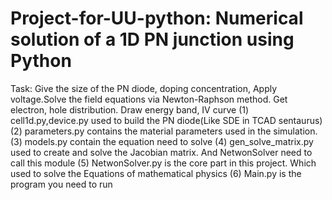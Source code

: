# Project-for-UU-python:  Numerical solution of a 1D PN junction using Python
Task: Give the size of the PN diode, doping concentration, Apply voltage.Solve the field equations via Newton-Raphson method. Get electron, hole distribution. Draw energy band, IV curve
(1) cell1d.py,device.py used to build the PN diode(Like SDE in TCAD sentaurus)
(2) parameters.py contains the material parameters used in the simulation.
(3) models.py contain the equation need to solve
(4) gen_solve_matrix.py used to create and solve the Jacobian matrix. And NetwonSolver need to call this module
(5) NetwonSolver.py is the core part in this project. Which used to solve the Equations of mathematical physics
(6) Main.py is the program you need to run
